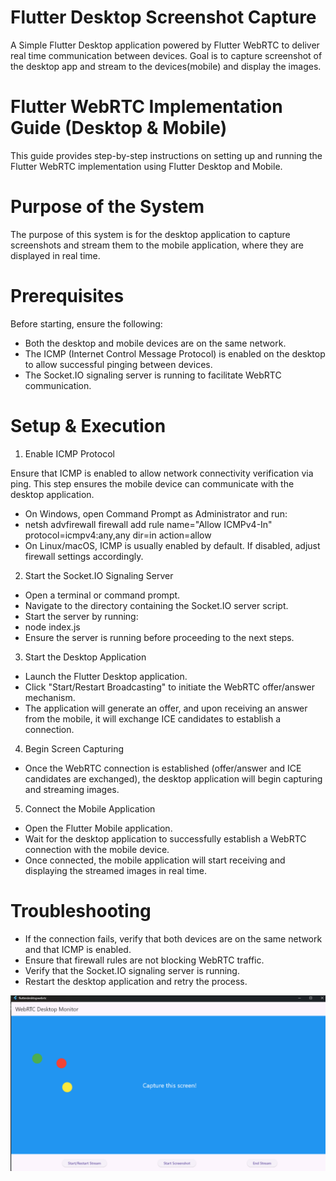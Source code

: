 # Flutter Desktop Screenshot Capture

A Simple Flutter Desktop application powered by Flutter WebRTC to deliver real time communication between devices. Goal is to capture screenshot of the desktop app and stream to the devices(mobile) and display the images.

# Flutter WebRTC Implementation Guide (Desktop & Mobile)

This guide provides step-by-step instructions on setting up and running the Flutter WebRTC implementation using Flutter Desktop and Mobile.

# Purpose of the System

The purpose of this system is for the desktop application to capture screenshots and stream them to the mobile application, where they are displayed in real time.

# Prerequisites

Before starting, ensure the following:

  * Both the desktop and mobile devices are on the same network.
  * The ICMP (Internet Control Message Protocol) is enabled on the desktop to allow successful pinging between devices.
  * The Socket.IO signaling server is running to facilitate WebRTC communication.

# Setup & Execution

1. Enable ICMP Protocol

  Ensure that ICMP is enabled to allow network connectivity verification via ping. This step ensures the mobile device can communicate with the desktop application.
  * On Windows, open Command Prompt as Administrator and run:
  * netsh advfirewall firewall add rule name="Allow ICMPv4-In" protocol=icmpv4:any,any dir=in action=allow
  * On Linux/macOS, ICMP is usually enabled by default. If disabled, adjust firewall settings accordingly.

2. Start the Socket.IO Signaling Server

  * Open a terminal or command prompt.
  * Navigate to the directory containing the Socket.IO server script.
  * Start the server by running:
  * node index.js
  * Ensure the server is running before proceeding to the next steps.

3. Start the Desktop Application

  * Launch the Flutter Desktop application.
  * Click "Start/Restart Broadcasting" to initiate the WebRTC offer/answer mechanism.
  * The application will generate an offer, and upon receiving an answer from the mobile, it will exchange ICE candidates to establish a connection.

4. Begin Screen Capturing

  * Once the WebRTC connection is established (offer/answer and ICE candidates are exchanged), the desktop application will begin capturing and streaming images.

5. Connect the Mobile Application

  * Open the Flutter Mobile application.
  * Wait for the desktop application to successfully establish a WebRTC connection with the mobile device.
  * Once connected, the mobile application will start receiving and displaying the streamed images in real time.
  
# Troubleshooting
  
  * If the connection fails, verify that both devices are on the same network and that ICMP is enabled. 
  * Ensure that firewall rules are not blocking WebRTC traffic.
  * Verify that the Socket.IO signaling server is running.
  * Restart the desktop application and retry the process.


<p align="center"><a href="#" target="_blank"><img src="sample.png"  alt="sample image" class='logo' style='mix-blend-mode:multiply'></a></p>

